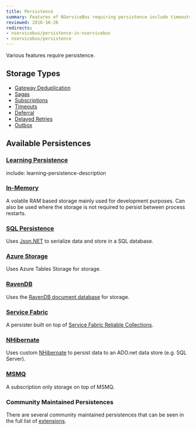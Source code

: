 ```yaml
---
title: Persistence
summary: Features of NServiceBus requiring persistence include timeouts, sagas, and subscription storage.
reviewed: 2016-10-26
redirects:
- nservicebus/persistence-in-nservicebus
- nservicebus/persistence
---
```


Various features require persistence.


## Storage Types

 * [Gateway Deduplication](/nservicebus/gateway/)
 * [Sagas](/nservicebus/sagas/)
 * [Subscriptions](/nservicebus/messaging/publish-subscribe/)
 * [Timeouts](/nservicebus/sagas/timeouts.md)
 * [Deferral](/nservicebus/messaging/delayed-delivery.md)
 * [Delayed Retries](/nservicebus/recoverability/#delayed-retries)
 * [Outbox](/nservicebus/outbox/)


## Available Persistences


### [Learning Persistence](/persistence/learning/)

include: learning-persistence-description


### [In-Memory](in-memory.md)

A volatile RAM based storage mainly used for development purposes. Can also be used where the storage is not required to persist between process restarts.


### [SQL Persistence](/persistence/sql/)

Uses [Json.NET](http://www.newtonsoft.com/json) to serialize data and store in a SQL database.


### [Azure Storage](/persistence/azure-storage/)

Uses Azure Tables Storage for storage.


### [RavenDB](/persistence/ravendb/)

Uses the [RavenDB document database](https://ravendb.net/) for storage.


### [Service Fabric](/persistence/service-fabric/)

A persister built on top of [Service Fabric Reliable Collections](https://docs.microsoft.com/en-us/azure/service-fabric/service-fabric-reliable-services-reliable-collections).


### [NHibernate](/persistence/nhibernate/)

Uses custom [NHibernate](http://nhibernate.info/) to persist data to an ADO.net data store (e.g. SQL Server).


### [MSMQ](/persistence/msmq/subscription.md)

A subscription only storage on top of MSMQ.


### Community Maintained Persistences

There are several community maintained persistences that can be seen in the full list of [extensions](/components#persisters).
